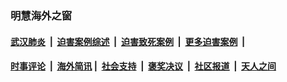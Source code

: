 
### 明慧海外之窗

####  [武汉肺炎](indexes/365.md?t=05290801) &nbsp;|&nbsp;  [迫害案例综述](indexes/328.md?t=05290801) &nbsp;|&nbsp; [迫害致死案例](indexes/277.md?t=05290801)  &nbsp;|&nbsp; [更多迫害案例](indexes/81.md?t=05290801)  &nbsp;|&nbsp; 
####  [时事评论](indexes/19.md?t=05290801) &nbsp;|&nbsp; [海外简讯](indexes/245.md?t=05290801)&nbsp;|&nbsp;  [社会支持](indexes/140.md?t=05290801) &nbsp;|&nbsp; [褒奖决议](indexes/282.md?t=05290801) &nbsp;|&nbsp; [社区报道](indexes/91.md?t=05290801)  &nbsp;|&nbsp; [天人之间](indexes/78.md?t=05290801) 

